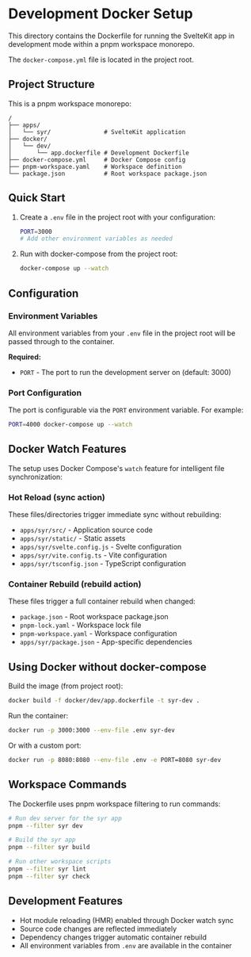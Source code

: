 # Development Docker Setup

This directory contains the Dockerfile for running the SvelteKit app in development mode within a pnpm workspace monorepo.

The `docker-compose.yml` file is located in the project root.

## Project Structure

This is a pnpm workspace monorepo:
```
/
├── apps/
│   └── syr/               # SvelteKit application
├── docker/
│   └── dev/
│       └── app.dockerfile # Development Dockerfile
├── docker-compose.yml     # Docker Compose config
├── pnpm-workspace.yaml    # Workspace definition
└── package.json           # Root workspace package.json
```

## Quick Start

1. Create a `.env` file in the project root with your configuration:
   ```bash
   PORT=3000
   # Add other environment variables as needed
   ```

2. Run with docker-compose from the project root:
   ```bash
   docker-compose up --watch
   ```

## Configuration

### Environment Variables

All environment variables from your `.env` file in the project root will be passed through to the container.

**Required:**
- `PORT` - The port to run the development server on (default: 3000)

### Port Configuration

The port is configurable via the `PORT` environment variable. For example:
```bash
PORT=4000 docker-compose up --watch
```

## Docker Watch Features

The setup uses Docker Compose's `watch` feature for intelligent file synchronization:

### Hot Reload (sync action)
These files/directories trigger immediate sync without rebuilding:
- `apps/syr/src/` - Application source code
- `apps/syr/static/` - Static assets
- `apps/syr/svelte.config.js` - Svelte configuration
- `apps/syr/vite.config.ts` - Vite configuration
- `apps/syr/tsconfig.json` - TypeScript configuration

### Container Rebuild (rebuild action)
These files trigger a full container rebuild when changed:
- `package.json` - Root workspace package.json
- `pnpm-lock.yaml` - Workspace lock file
- `pnpm-workspace.yaml` - Workspace configuration
- `apps/syr/package.json` - App-specific dependencies

## Using Docker without docker-compose

Build the image (from project root):
```bash
docker build -f docker/dev/app.dockerfile -t syr-dev .
```

Run the container:
```bash
docker run -p 3000:3000 --env-file .env syr-dev
```

Or with a custom port:
```bash
docker run -p 8080:8080 --env-file .env -e PORT=8080 syr-dev
```

## Workspace Commands

The Dockerfile uses pnpm workspace filtering to run commands:

```bash
# Run dev server for the syr app
pnpm --filter syr dev

# Build the syr app
pnpm --filter syr build

# Run other workspace scripts
pnpm --filter syr lint
pnpm --filter syr check
```

## Development Features

- Hot module reloading (HMR) enabled through Docker watch sync
- Source code changes are reflected immediately
- Dependency changes trigger automatic container rebuild
- All environment variables from `.env` are available in the container

